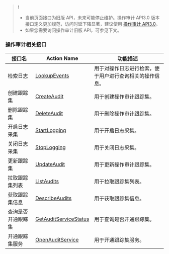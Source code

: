 >! 
>- 当前页面接口为旧版 API，未来可能停止维护。操作审计 API3.0 版本接口定义更加规范，访问时延下降显著，建议使用 [操作审计 API3.0](https://cloud.tencent.com/document/product/629/35331)。
>- 如果您需要访问操作审计旧版 API，可参见下文。


### 操作审计相关接口

| 接口名       | Action Name                                                  | 功能描述         |
| ------------ | ------------------------------------------------------------ | ---------------- | 
| 检索日志 | [LookupEvents](https://cloud.tencent.com/document/product/629/12362) | 用于对操作日志进行检索，便于用户进行查询相关的操作信息。 | 
| 创建跟踪集 | [CreateAudit](https://cloud.tencent.com/document/product/629/12364) | 用于创建操作审计跟踪集。 | 
| 删除跟踪集 | [DeleteAudit](https://cloud.tencent.com/document/product/629/12365) | 用于删除操作审计跟踪集。 | 
| 开启日志采集 | [StartLogging](https://cloud.tencent.com/document/product/629/12367) | 用于开启日志采集。| 
| 关闭日志采集 | [StopLogging](https://cloud.tencent.com/document/product/629/12368) | 用于关闭日志采集。 | 
| 更新跟踪集 | [UpdateAudit](https://cloud.tencent.com/document/product/629/12369) | 用于更新操作审计跟踪集。 | 
| 拉取跟踪集列表 | [ListAudits](https://cloud.tencent.com/document/product/629/12370) | 用于拉取跟踪集列表。 | 
| 获取跟踪集信息 | [DescribeAudits](https://cloud.tencent.com/document/product/629/12371) | 用于获取跟踪集信息。 | 
| 查询是否开通跟踪集 | [GetAuditServiceStatus](https://cloud.tencent.com/document/product/629/12372) | 用于查询是否开通跟踪集。 | 
| 开通跟踪集服务 | [OpenAuditService](https://cloud.tencent.com/document/product/629/12373) | 用于开通跟踪集服务。| 

